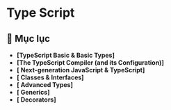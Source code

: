 # **Type Script**

## 🔷 Mục lục
- **[TypeScript Basic & Basic Types]**
- **[The TypeScript Compiler (and its Configuration)]**
- **[ Next-generation JavaScript & TypeScript]**
- **[ Classes & Interfaces]**
- **[ Advanced Types]**
- **[ Generics]**
- **[ Decorators]**

